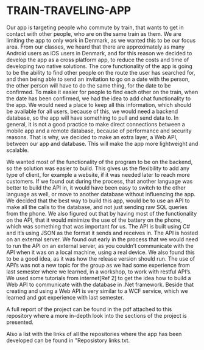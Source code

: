 # TRAIN-TRAVELING-APP

Our app is targeting people who commute by train, that wants to get in contact with other people, who are on the same train as them. We are limiting the app to only work in Denmark, as we wanted this to be our focus area. From our classes, we heard that there are approximately as many Android users as iOS users in Denmark, and for this reason we decided to develop the app as a cross platform app, to reduce the costs and time of developing two native solutions.
The core functionality of the app is going to be the ability to find other people on the route the user has searched for, and then being able to send an invitation to go on a date with the person, the other person will have to do the same thing, for the date to be confirmed. To make it easier for people to find each other on the train, when the date has been confirmed, we had the idea to add chat functionality to the app. We would need a place to keep all this information, which should be available for all users, because of this, we would need a backend database, so the app will have something to pull and send data to.
In general, it is not a good practice to make direct connections between a mobile app and a remote database, because of performance and security reasons. That is why, we decided to make an extra layer, a Web API, between our app and database. This will make the app more lightweight and scalable.

We wanted most of the functionality of the program to be on the backend, so the solution was easier to build. This gives us the flexibility to add any type of client, for example a website, if it was needed later to reach more customers. If we found out during the process, that another language was better to build the API in, it would have been easy to switch to the other language as well, or move to another database without influencing the app.
We decided that the best way to build this app, would be to use an API to make all the calls to the database, and not just sending raw SQL queries from the phone. We also figured out that by having most of the functionality on the API, that it would minimize the use of the battery on the phone, which was something that was important for us.
The API is built using C# and it’s using JSON as the format it sends and receives in. The API is hosted on an external server.
We found out early in the process that we would need to run the API on an external server, as you couldn’t communicate with the API when it was on a local machine, using a real device. We also found this to be a good idea, as it was how the release version should run.
The use of API’s was not a new topic for the group as we had some experience from last semester where we learned, in a workshop, to work with restful API’s. We used some tutorials from internet[Ref 2] to get the idea how to build a Web API to communicate with the database in .Net framework. Beside that creating and using a Web API is very similar to a WCF service, which we learned and got experience with last semester.

A full report of the project can be found in the pdf attached to this repository where a more in-depth look into the sections of the project is presented.

Also a list with the links of all the repositories where the app has been developed can be found in "Reposistory links.txt.
